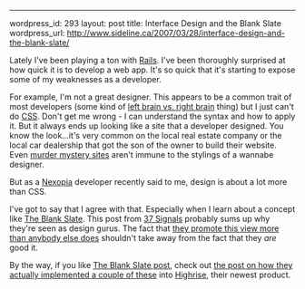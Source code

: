--- 
wordpress_id: 293
layout: post
title: Interface Design and the Blank Slate
wordpress_url: http://www.sideline.ca/2007/03/28/interface-design-and-the-blank-slate/

Lately I've been playing a ton with <a href="http://www.rubyonrails.org">Rails</a>.  I've been thoroughly surprised at how quick it is to develop a web app.  It's so quick that it's starting to expose some of my weaknesses as a developer.

For example, I'm not a great designer.  This appears to be a common trait of most developers (some kind of <a href="http://www.webgrrls.com/wfs.jhtml?/tech/tutorials/webdev.phtml">left brain vs. right brain</a> thing) but I just can't do <a href="http://en.wikipedia.org/wiki/Css">CSS</a>.  Don't get me wrong - I can understand the syntax and how to apply it.  But it always ends up looking like a site that a developer designed.  You know the look...it's very common on the local real estate company or the local car dealership that got the son of the owner to build their website.  Even <a href="http://www.eddiemaymysteries.com/">murder mystery sites</a> aren't immune to the stylings of a wannabe designer.

But as a <a href="http://www.nexopia.com/">Nexopia</a> developer recently said to me, design is about a lot more than CSS.

I've got to say that I agree with that.  Especially when I learn about a concept like <a href="http://www.37signals.com/svn/archives/000375.php">The Blank Slate</a>.  This post  from <a href="http://www.37signals.com">37 Signals</a> probably sums up why they're seen as design gurus.  The fact that <a href="http://www.37signals.com/svn/">they promote this view more than anybody else does</a> shouldn't take away from the fact that they <em>are</em> good it.

By the way, if you like <a href="http://www.37signals.com/svn/archives/000375.php">The Blank Slate post</a>, check out <a href="http://www.37signals.com/svn/posts/291-preview-3-highrise-welcome-and-workspace-tabs">the post on how they actually implemented a couple of these</a> into <a href="http://www.highrisehq.com/">Highrise</a>, their newest product.
